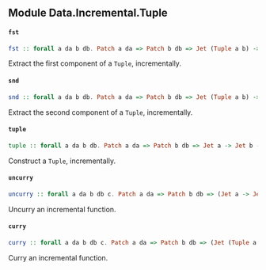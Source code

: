 ## Module Data.Incremental.Tuple

#### `fst`

``` purescript
fst :: forall a da b db. Patch a da => Patch b db => Jet (Tuple a b) -> Jet a
```

Extract the first component of a `Tuple`, incrementally.

#### `snd`

``` purescript
snd :: forall a da b db. Patch a da => Patch b db => Jet (Tuple a b) -> Jet b
```

Extract the second component of a `Tuple`, incrementally.

#### `tuple`

``` purescript
tuple :: forall a da b db. Patch a da => Patch b db => Jet a -> Jet b -> Jet (Tuple a b)
```

Construct a `Tuple`, incrementally.

#### `uncurry`

``` purescript
uncurry :: forall a da b db c. Patch a da => Patch b db => (Jet a -> Jet b -> Jet c) -> Jet (Tuple a b) -> Jet c
```

Uncurry an incremental function.

#### `curry`

``` purescript
curry :: forall a da b db c. Patch a da => Patch b db => (Jet (Tuple a b) -> Jet c) -> Jet a -> Jet b -> Jet c
```

Curry an incremental function.


